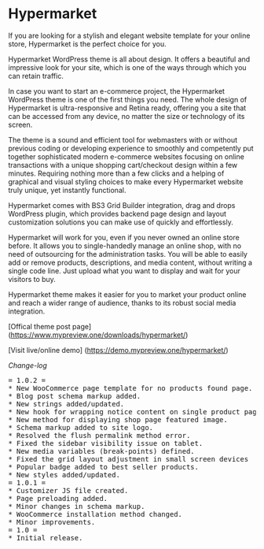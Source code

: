 # Hypermarket
If you are looking for a stylish and elegant website template for your online store, Hypermarket is the perfect choice for you.

Hypermarket WordPress theme is all about design. It offers a beautiful and impressive look for your site, which is one of the ways through which you can retain traffic.

In case you want to start an e-commerce project, the Hypermarket WordPress theme is one of the first things you need. The whole design of Hypermarket is ultra-responsive and Retina ready, offering you a site that can be accessed from any device, no matter the size or technology of its screen.

The theme is a sound and efficient tool for webmasters with or without previous coding or developing experience to smoothly and competently put together sophisticated modern e-commerce websites focusing on online transactions with a unique shopping cart/checkout design within a few minutes. Requiring nothing more than a few clicks and a helping of graphical and visual styling choices to make every Hypermarket website truly unique, yet instantly functional.

Hypermarket comes with BS3 Grid Builder integration, drag and drops WordPress plugin, which provides backend page design and layout customization solutions you can make use of quickly and effortlessly.

Hypermarket will work for you, even if you never owned an online store before. It allows you to single-handedly manage an online shop, with no need of outsourcing for the administration tasks. You will be able to easily add or remove products, descriptions, and media content, without writing a single code line. Just upload what you want to display and wait for your visitors to buy.

Hypermarket theme makes it easier for you to market your product online and reach a wider range of audience, thanks to its robust social media integration.

[Offical theme post page] (https://www.mypreview.one/downloads/hypermarket/)

[Visit live/online demo] (https://demo.mypreview.one/hypermarket/)

*Change-log*

<pre>
= 1.0.2 =
* New WooCommerce page template for no products found page.
* Blog post schema markup added.
* New strings added/updated.
* New hook for wrapping notice content on single product page.
* New method for displaying shop page featured image.
* Schema markup added to site logo.
* Resolved the flush permalink method error.
* Fixed the sidebar visibility issue on tablet.
* New media variables (break-points) defined.
* Fixed the grid layout adjustment in small screen devices
* Popular badge added to best seller products.
* New styles added/updated.
= 1.0.1 =
* Customizer JS file created.
* Page preloading added.
* Minor changes in schema markup.
* WooCommerce installation method changed.
* Minor improvements.
= 1.0 =
* Initial release.
</pre>
